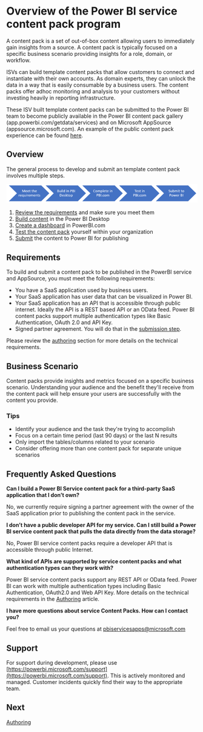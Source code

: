 <properties 
   pageTitle="Overview of the Power BI service content pack program"
   description="Content Pack Certification Program"
   services="powerbi" 
   documentationCenter="" 
   authors="guyinacube" 
   manager="erikre" 
   backup=""
   editor=""
   tags=""
   qualityFocus="no"
   qualityDate=""/>
 
<tags
   ms.service="powerbi"
   ms.devlang="NA"
   ms.topic="article"
   ms.tgt_pltfrm="NA"
   ms.workload="powerbi"
   ms.date="10/09/2017"
   ms.author="asaxton"/>

# Overview of the Power BI service content pack program

A content pack is a set of out-of-box content allowing users to immediately gain insights from a source. A content pack is typically focused on a specific business scenario providing insights for a role, domain, or workflow.

ISVs can build template content packs that allow customers to connect and instantiate with their own accounts. As domain experts, they can unlock the data in a way that is easily consumable by a business users. The content packs offer adhoc monitoring and analysis to your customers without investing heavily in reporting infrastructure. 

These ISV built template content packs can be submitted to the Power BI team to become publicly available in the Power BI content pack gallery (app.powerbi.com/getdata/services) and on Microsoft AppSource (appsource.microsoft.com). An example of the public content pack experience can be found [here](powerbi-developer-content-pack-experience.md).

## Overview
The general process to develop and submit an template content pack involves multiple steps.

 ![Process](media/powerbi-developer-content-pack/developer-content-pack-overview.png)

1.	[Review the requirements](#requirements) and make sure you meet them
2.	[Build content](powerbi-developer-content-pack-authoring.md#queries) in the Power BI Desktop
3.	[Create a dashboard](powerbi-developer-content-pack-authoring.md#dashboard) in PowerBI.com
4.	[Test the content pack](powerbi-developer-content-pack-testing.md) yourself within your organization
5.	[Submit](powerbi-developer-content-pack-testing.md#submission) the content to Power BI for publishing

<a name="requirements"></a>

## Requirements
To build and submit a content pack to be published in the PowerBI service and AppSource, you must meet the following requirements:

- You have a SaaS application used by business users.
- Your SaaS application has user data that can be visualized in Power BI.
- Your SaaS application has an API that is accessible through public internet. Ideally the API is a REST based API or an OData feed. Power BI content packs support multiple authentication types like Basic Authentication, OAuth 2.0 and API Key. 
- Signed partner agreement. You will do that in the [submission step](powerbi-developer-content-pack-testing.md#submission).

Please review the [authoring](powerbi-developer-content-pack-authoring.md) section for more details on the technical requirements.

## Business Scenario
Content packs provide insights and metrics focused on a specific business scenario. Understanding your audience and the benefit they'll receive from the content pack will help ensure your users are successfully with the content you provide.

### Tips  
-	Identify your audience and the task they're trying to accomplish  
-	Focus on a certain time period (last 90 days) or the last N results  
-	Only import the tables/columns related to your scenario  
-	Consider offering more than one content pack for separate unique scenarios  

## Frequently Asked Questions
**Can I build a Power BI Service content pack for a third-party SaaS application that I don’t own?**

No, we currently require signing a partner agreement with the owner of the SaaS application prior to publishing the content pack in the service.

**I don’t have a public developer API for my service. Can I still build a Power BI service content pack that pulls the data directly from the data storage?**

No, Power BI service content packs require a developer API that is accessible through public Internet.

**What kind of APIs are supported by service content packs and what authentication types can they work with?**

Power BI service content packs support any REST API or OData feed. Power BI can work with multiple authentication types including Basic Authentication, OAuth2.0 and Web API Key. More details on the technical requirements in the [Authoring](powerbi-developer-content-pack-authoring.md#dashboard) article.

**I have more questions about service Content Packs. How can I contact you?**

Feel free to email us your questions at pbiservicesapps@microsoft.com


## Support
For support during development, please use [https://powerbi.microsoft.com/support](https://powerbi.microsoft.com/support). This is actively monitored and managed. Customer incidents quickly find their way to the appropriate team.

## Next
[Authoring](powerbi-developer-content-pack-authoring.md)
